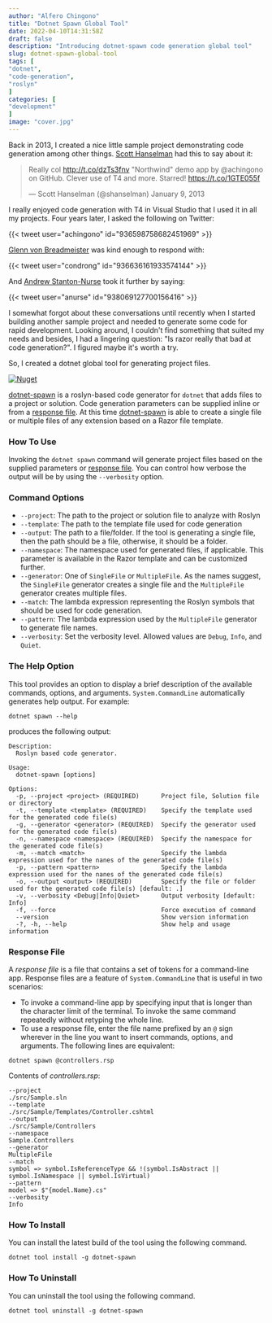 ```yaml
---
author: "Alfero Chingono"
title: "Dotnet Spawn Global Tool"
date: 2022-04-10T14:31:58Z
draft: false
description: "Introducing dotnet-spawn code generation global tool"
slug: dotnet-spawn-global-tool
tags: [
"dotnet",
"code-generation",
"roslyn"
]
categories: [
"development"
]
image: "cover.jpg"
---
```

Back in 2013, I created a nice little sample project demonstrating code generation among other things. [Scott Hanselman](https://twitter.com/shanselman) had this to say about it:

<!--{ { < tweet user="shanselman" id="288902839005220865" > } }-->

> Really col http://t.co/dzTs3fnv "Northwind" demo app by @achingono on GitHub. Clever use of T4 and more. Starred! https://t.co/1GTE055f
>
> — Scott Hanselman (@shanselman) January 9, 2013

I really enjoyed code generation with T4 in Visual Studio that I used it in all my projects. Four years later, I asked the following on Twitter:

{{< tweet user="achingono" id="936598758682451969" >}}

[Glenn von Breadmeister](https://twitter.com/condrong) was kind enough to respond with:

{{< tweet user="condrong" id="936636161933574144" >}}

And [Andrew Stanton-Nurse](https://twitter.com/anurse) took it further by saying:

{{< tweet user="anurse" id="938069127700156416" >}}

I somewhat forgot about these conversations until recently when I started building another sample project and needed to generate some code for rapid development. Looking around, I couldn't find something that suited my needs and besides, I had a lingering question: "Is razor really that bad at code generation?". I figured maybe it's worth a try.

So, I created a dotnet global tool for generating project files.

[![Nuget](https://img.shields.io/nuget/v/dotnet-spawn.svg)](https://www.nuget.org/packages/dotnet-spawn)

[dotnet-spawn](https://github.com/achingono/dotnet-spawn/) is a roslyn-based code generator for `dotnet` that adds files to a project or solution. Code generation parameters can be supplied inline or from a [response file](https://docs.microsoft.com/en-us/dotnet/standard/commandline/syntax#response-files). At this time [dotnet-spawn](https://github.com/achingono/dotnet-spawn/) is able to create a single file or multiple files of any extension based on a Razor file template.

### How To Use

Invoking the `dotnet spawn` command will generate project files based on the supplied parameters or [response file](https://docs.microsoft.com/en-us/dotnet/standard/commandline/syntax#response-files). You can control how verbose the output will be by using the `--verbosity` option.

### Command Options

- `--project`: The path to the project or solution file to analyze with Roslyn
- `--template`: The path to the template file used for code generation
- `--output`: The path to a file/folder. If the tool is generating a single file, then the path should be a file, otherwise, it should be a folder.
- `--namespace`: The namespace used for generated files, if applicable. This parameter is available in the Razor template and can be customized further.
- `--generator`: One of `SingleFile` or `MultipleFile`. As the names suggest, the `SingleFile` generator creates a single file and the `MultipleFile` generator creates multiple files.
- `--match`: The lambda expression representing the Roslyn symbols that should be used for code generation.
- `--pattern`: The lambda expression used by the `MultipleFile` generator to generate file names.
- `--verbosity`: Set the verbosity level. Allowed values are `Debug`, `Info`, and `Quiet`.

### The Help Option

This tool provides an option to display a brief description of the available commands, options, and arguments. `System.CommandLine` automatically generates help output. For example:

```console
dotnet spawn --help
```

produces the following output:

```console
Description:
  Roslyn based code generator.

Usage:
  dotnet-spawn [options]

Options:
  -p, --project <project> (REQUIRED)      Project file, Solution file or directory
  -t, --template <template> (REQUIRED)    Specify the template used for the generated code file(s)
  -g, --generator <generator> (REQUIRED)  Specify the generator used for the generated code file(s)
  -n, --namespace <namespace> (REQUIRED)  Specify the namespace for the generated code file(s)
  -m, --match <match>                     Specify the lambda expression used for the nanes of the generated code file(s)
  -p, --pattern <pattern>                 Specify the lambda expression used for the nanes of the generated code file(s)
  -o, --output <output> (REQUIRED)        Specify the file or folder used for the generated code file(s) [default: .]
  -v, --verbosity <Debug|Info|Quiet>      Output verbosity [default: Info]
  -f, --force                             Force execution of command
  --version                               Show version information
  -?, -h, --help                          Show help and usage information

```

### Response File

A _response file_ is a file that contains a set of tokens for a command-line app. Response files are a feature of `System.CommandLine` that is useful in two scenarios:

- To invoke a command-line app by specifying input that is longer than the character limit of the terminal.
To invoke the same command repeatedly without retyping the whole line.
- To use a response file, enter the file name prefixed by an `@` sign wherever in the line you want to insert commands, options, and arguments. The following lines are equivalent:

```console
dotnet spawn @controllers.rsp
```

Contents of _controllers.rsp_:

```
--project
./src/Sample.sln
--template
./src/Sample/Templates/Controller.cshtml
--output
./src/Sample/Controllers
--namespace
Sample.Controllers
--generator
MultipleFile
--match
symbol => symbol.IsReferenceType && !(symbol.IsAbstract || symbol.IsNamespace || symbol.IsVirtual)
--pattern
model => $"{model.Name}.cs"
--verbosity
Info
```

### How To Install

You can install the latest build of the tool using the following command.

```console
dotnet tool install -g dotnet-spawn 
```

### How To Uninstall

You can uninstall the tool using the following command.

```console
dotnet tool uninstall -g dotnet-spawn
```

